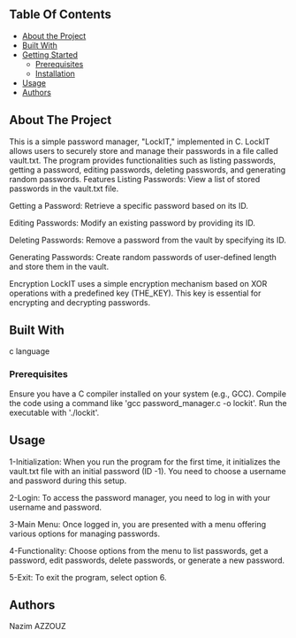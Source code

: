  <h3 align="LockIT Password Manager"</h3>


## Table Of Contents

* [About the Project](#about-the-project)
* [Built With](#built-with)
* [Getting Started](#getting-started)
  * [Prerequisites](#prerequisites)
  * [Installation](#installation)
* [Usage](#usage)
* [Authors](#authors)


## About The Project
This is a simple password manager, "LockIT," implemented in C. LockIT allows users to securely store and manage their passwords in a file called vault.txt. The program provides functionalities such as listing passwords, getting a password, editing passwords, deleting passwords, and generating random passwords.
Features
Listing Passwords: View a list of stored passwords in the vault.txt file.

Getting a Password: Retrieve a specific password based on its ID.

Editing Passwords: Modify an existing password by providing its ID.

Deleting Passwords: Remove a password from the vault by specifying its ID.

Generating Passwords: Create random passwords of user-defined length and store them in the vault.

Encryption
LockIT uses a simple encryption mechanism based on XOR operations with a predefined key (THE_KEY). This key is essential for encrypting and decrypting passwords.

## Built With

c language

### Prerequisites

Ensure you have a C compiler installed on your system (e.g., GCC).
Compile the code using a command like 'gcc password_manager.c -o lockit'.
Run the executable with './lockit'.

## Usage

1-Initialization:
When you run the program for the first time, it initializes the vault.txt file with an initial password (ID -1). You need to choose a username and password during this setup.

2-Login:
To access the password manager, you need to log in with your username and password.

3-Main Menu:
Once logged in, you are presented with a menu offering various options for managing passwords.

4-Functionality:
Choose options from the menu to list passwords, get a password, edit passwords, delete passwords, or generate a new password.

5-Exit:
To exit the program, select option 6.

## Authors

Nazim AZZOUZ
